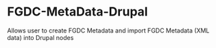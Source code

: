 FGDC-MetaData-Drupal
====================

  Allows user to create FGDC Metadata and import FGDC Metadata (XML data) into Drupal nodes

